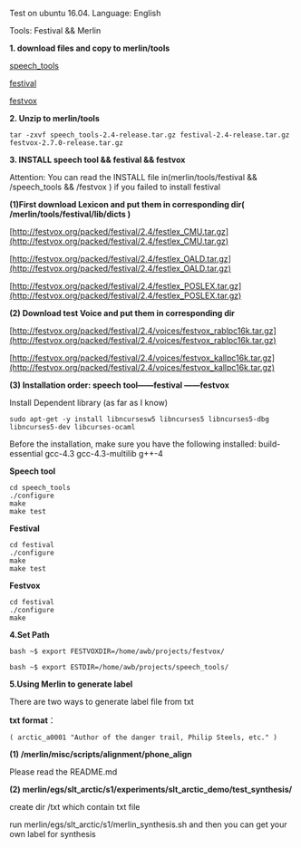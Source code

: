 Test on ubuntu 16.04. Language: English 

Tools: Festival && Merlin

**1. download files and copy to merlin/tools**

[speech_tools](http://festvox.org/packed/festival/2.4/speech_tools-2.4-release.tar.gz)

[festival](http://festvox.org/packed/festival/2.4/festival-2.4-release.tar.gz)

[festvox](http://festvox.org/download.html)

**2. Unzip to merlin/tools**

``` 
tar -zxvf speech_tools-2.4-release.tar.gz festival-2.4-release.tar.gz festvox-2.7.0-release.tar.gz
```

**3. INSTALL speech tool && festival && festvox**

Attention: You can read the INSTALL file in(merlin/tools/festival && /speech_tools && /festvox ) if you failed to install festival 

**(1)First download Lexicon and put them in corresponding dir( /merlin/tools/festival/lib/dicts )**

[http://festvox.org/packed/festival/2.4/festlex_CMU.tar.gz](http://festvox.org/packed/festival/2.4/festlex_CMU.tar.gz)

[http://festvox.org/packed/festival/2.4/festlex_OALD.tar.gz](http://festvox.org/packed/festival/2.4/festlex_OALD.tar.gz)

[http://festvox.org/packed/festival/2.4/festlex_POSLEX.tar.gz](http://festvox.org/packed/festival/2.4/festlex_POSLEX.tar.gz)

**(2) Download test Voice and put them in corresponding dir**

[http://festvox.org/packed/festival/2.4/voices/festvox_rablpc16k.tar.gz](http://festvox.org/packed/festival/2.4/voices/festvox_rablpc16k.tar.gz)

[http://festvox.org/packed/festival/2.4/voices/festvox_kallpc16k.tar.gz](http://festvox.org/packed/festival/2.4/voices/festvox_kallpc16k.tar.gz)

**(3) Installation order: speech tool——festival ——festvox**

Install Dependent library (as far as I know)
```
sudo apt-get -y install libncursesw5 libncurses5 libncurses5-dbg libncurses5-dev libcurses-ocaml 
```
Before the installation, make sure you have the following installed:
build-essential
gcc-4.3
gcc-4.3-multilib
g++-4

**Speech tool**
```
cd speech_tools
./configure
make
make test
```

**Festival**
```
cd festival
./configure
make
make test
```

**Festvox**

```
cd festival
./configure
make
```
**4.Set Path**
```
bash ~$ export FESTVOXDIR=/home/awb/projects/festvox/

bash ~$ export ESTDIR=/home/awb/projects/speech_tools/
```

**5.Using Merlin to generate label**

There are two ways to generate label file from txt 

**txt format**：
```
( arctic_a0001 "Author of the danger trail, Philip Steels, etc." )
```
**(1) /merlin/misc/scripts/alignment/phone_align**

Please read the README.md

**(2) merlin/egs/slt_arctic/s1/experiments/slt_arctic_demo/test_synthesis/**

create dir /txt which contain txt file

run merlin/egs/slt_arctic/s1/merlin_synthesis.sh and then you can get your own label for synthesis
